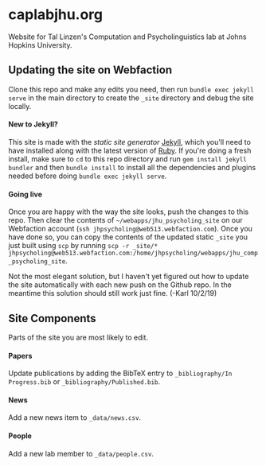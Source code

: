 # caplabjhu.org

Website for Tal Linzen's Computation and Psycholinguistics lab at Johns Hopkins University.


## Updating the site on Webfaction

Clone this repo and make any edits you need, then run `bundle exec jekyll serve` in the main 
directory to create the `_site` directory and debug the site locally. 

#### New to Jekyll?
This site is made with the *static site generator* [Jekyll](https://jekyllrb.com/docs/), which you'll need to have 
installed along with the latest version of [Ruby](https://www.ruby-lang.org/en/documentation/installation/). 
If you're doing a fresh install, make sure to `cd` to this repo directory and run `gem install jekyll bundler`
and then `bundle install` to install all the dependencies and plugins needed before doing `bundle exec jekyll serve`.

#### Going live
Once you are happy with the way the site looks, push the changes to this repo. Then clear 
the contents of `~/webapps/jhu_psycholing_site` on our Webfaction account (`ssh jhpsycholing@web513.webfaction.com`).
Once you have done so, you can copy the contents of the updated static `_site` you just built 
using `scp` by running `scp -r _site/* jhpsycholing@web513.webfaction.com:/home/jhpsycholing/webapps/jhu_comp_psycholing_site`.

Not the most elegant solution, but I haven't yet figured out how to update the site automatically with each new
push on the Github repo. In the meantime this solution should still work just fine. (-Karl 10/2/19)

## Site Components

Parts of the site you are most likely to edit. 

#### Papers
Update publications by adding the BibTeX entry to `_bibliography/In Progress.bib` or `_bibliography/Published.bib`. 

#### News
Add a new news item to `_data/news.csv`.

#### People

Add a new lab member to `_data/people.csv`.



